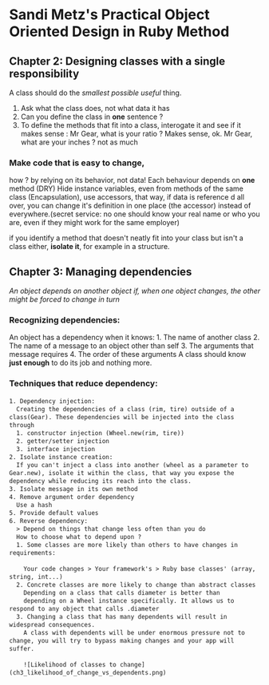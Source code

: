 # Sandi Metz's Practical Object Oriented Design in Ruby Method

## Chapter 2: Designing classes with a single responsibility
  A class should do the _smallest possible useful_ thing.
1. Ask what the class does, not what data it has
2. Can you define the class in **one** sentence ?
3. To define the methods that fit into a class, interogate it and see if it makes sense :
 Mr Gear, what is your ratio ? Makes sense, ok.
 Mr Gear, what are your inches ? not as much

### Make code that is easy to change,
 how ? by relying on its behavior, not data!
  Each behaviour depends on **one** method (DRY)
  Hide instance variables, even from methods of the same class (Encapsulation), use accessors, that way, if data is reference d all over, you can change it's definition in one place (the accessor) instead of everywhere.(secret service: no one should know your real name or who you are, even if they might work for the same employer)

  if you identify a method that doesn't neatly fit into your class but isn't a class either, **isolate it**, for example in a structure.

## Chapter 3: Managing dependencies

  _An object depends on another object if, when one object changes, the other might be forced to change in turn_

  ### Recognizing dependencies:
  An object has a dependency when it knows: 
    1. The name of another class
    2. The name of a message to an object other than self
    3. The arguments that message requires
    4. The order of these arguments
  A class should know **just enough** to do its job and nothing more.

  ### Techniques that reduce dependency:
    1. Dependency injection:
      Creating the dependencies of a class (rim, tire) outside of a class(Gear). These dependencies will be injected into the class through 
      1. constructor injection (Wheel.new(rim, tire))
      2. getter/setter injection
      3. interface injection
    2. Isolate instance creation:
      If you can't inject a class into another (wheel as a parameter to Gear.new), isolate it within the class, that way you expose the dependency while reducing its reach into the class.
    3. Isolate message in its own method
    4. Remove argument order dependency
      Use a hash
    5. Provide default values
    6. Reverse dependency:
      > Depend on things that change less often than you do
      How to choose what to depend upon ?
      1. Some classes are more likely than others to have changes in requirements:
      
        Your code changes > Your framework's > Ruby base classes' (array, string, int...)
      2. Concrete classes are more likely to change than abstract classes
        Depending on a class that calls diameter is better than 
        depending on a Wheel instance specifically. It allows us to respond to any object that calls .diameter
      3. Changing a class that has many dependents will result in widespread consequences.
        A class with dependents will be under enormous pressure not to change, you will try to bypass making changes and your app will suffer.

        ![Likelihood of classes to change](ch3_likelihood_of_change_vs_dependents.png)
